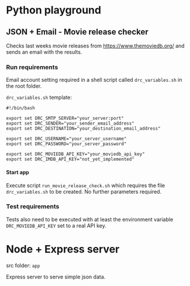 # Python playground

## JSON + Email - Movie release checker

Checks last weeks movie releases from https://www.themoviedb.org/ and
sends an email with the results.

### Run requirements
Email account setting required in a shell script called `drc_variables.sh` in the root folder.

`drc_variables.sh` template:

```
#!/bin/bash

export set DRC_SMTP_SERVER="your_server:port"
export set DRC_SENDER="your_sender_email_address"
export set DRC_DESTINATION="your_destination_email_address"

export set DRC_USERNAME="your_server_username"
export set DRC_PASSWORD="your_server_password"

export set DRC_MOVIEDB_API_KEY="your_moviedb_api_key"
export set DRC_IMDB_API_KEY="not_yet_implemented"
```

#### Start app

Execute script `run_movie_release_check.sh` which requires the file `drc_variables.sh` to be created.
No further parameters required.


### Test requirements
Tests also need to be executed with at least the environment variable `DRC_MOVIEDB_API_KEY` set to a real API key.


# Node + Express server

src folder: `app`

Express server to serve simple json data.
